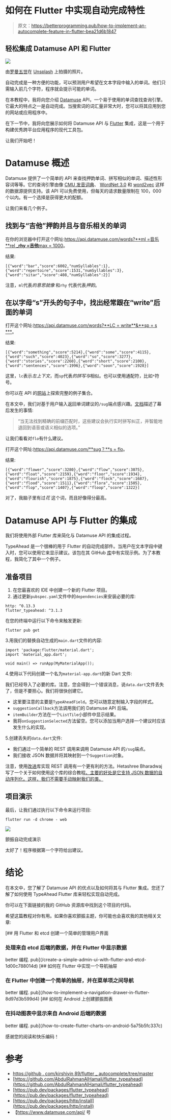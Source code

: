 # 如何在 Flutter 中实现自动完成特性

> 原文：<https://betterprogramming.pub/how-to-implement-an-autocomplete-feature-in-flutter-bea21d6b1847>

## 轻松集成 Datamuse API 和 Flutter

![](img/54ffd57c693222f3bfbae3e2c5cd266d.png)

由[罗曼五世](https://unsplash.com/@lebrvn?utm_source=medium&utm_medium=referral)在 [Unsplash](https://unsplash.com?utm_source=medium&utm_medium=referral) 上拍摄的照片。

自动完成是一种方便的功能，可以预测用户希望在文本字段中输入的单词。他们只需输入前几个字符，程序就会提示可能的单词。

在本教程中，我将向您介绍 [Datamuse](https://www.datamuse.com/api/) API，一个易于使用的单词查找查询引擎。它最大的特点之一是自动完成。当搜索词的词汇量非常大时，您可以将其应用到您的网站或应用程序中。

在下一节中，我将向您展示如何将 Datamuse API 与 [Flutter](https://flutter.dev/) 集成，这是一个用于构建优秀跨平台应用程序的现代工具包。

让我们开始吧！

# Datamuse 概述

Datamuse 提供了一个简单的 API 来查找押韵单词、拼写相似的单词、描述性形容词等等。它的查询引擎由像 [CMU 发音词典](http://www.speech.cs.cmu.edu/cgi-bin/cmudict)、 [WordNet 3.0](http://wordnet.princeton.edu/) 和 [word2vec](https://code.google.com/archive/p/word2vec/) 这样的数据源提供支持。该 API 可以免费使用，但每天的请求数量限制在 100，000 个以内。有一个选择是获得更大的配额。

让我们来看几个例子。

## 找到与“吉他”押韵并且与音乐相关的单词

在你的浏览器中打开这个网址:[https://api.datamuse.com/words?**ml =音乐**rel _**rhy =吉他**max = 1000](https://api.datamuse.com/words?ml=music&rel_rhy=guitar&max=1000)。

结果:

```
[{"word":"bar","score":6002,"numSyllables":1},{"word":"repertoire","score":1531,"numSyllables":3},{"word":"sitar","score":408,"numSyllables":2}]
```

注意，`ml`代表*的意思就像* 和`rhy` 代表代表*押韵*。

## 在以字母“s”开头的句子中，找出经常跟在“write”后面的单词

打开这个网址:[https://api.datamuse.com/words?**LC = write**&**sp = s ***](https://api.datamuse.com/words?lc=write&sp=s*)。

结果:

```
[{"word":"something","score":5214},{"word":"some","score":4115},{"word":"such","score":4023},{"word":"so","score":3277},{"word":"stories","score":2260},{"word":"short","score":2100},{"word":"sentences","score":1996},{"word":"soon","score":1928}]
```

这里，`lc`表示*左上下文*，而`sp`代表*的拼写与*相似。也可以使用通配符，比如`*`符号。

你可以在 API 的[网站](https://www.datamuse.com/api/)上探索完整的例子集合。

在本文中，我们对基于用户输入返回单词建议的`/sug`端点感兴趣。[文档](https://pub.dev/documentation/datamuse/latest/datamuse/Datamuse-class.html)描述了幕后发生的事情:

> “当无法找到精确的前缀匹配时，这些建议会执行实时拼写纠正，并智能地退回到语音或语义相似的选项。”

让我们看看对`flo`有什么建议。

打开这个网址:[https://api.datamuse.com/**sug？**s = flo](https://api.datamuse.com/sug?s=flo)。

结果:

```
[{"word":"flower","score":3280},{"word":"flow","score":3075},{"word":"float","score":2159},{"word":"floor","score":1934},{"word":"flourish","score":1875},{"word":"flock","score":1687},{"word":"flood","score":1511},{"word":"flora","score":1505},{"word":"flop","score":1407},{"word":"floop","score":1322}]
```

对了，我脑子里有过*花* 这个词，而且好像得分最高。

# Datamuse API 与 Flutter 的集成

我们将使用外部 Flutter 库来简化与 Datamuse API 的集成过程。

TypeAhead 是一个很棒的用于 Flutter 的自动完成部件。当用户在文本字段中键入时，您可以使用它来显示建议。该包在其 GitHub [库](https://github.com/AbdulRahmanAlHamali/flutter_typeahead/tree/master/example)中有实现示例。为了本教程，我简化了其中一个例子。

## 准备项目

1.  在您最喜欢的 IDE 中创建一个新的 Flutter 项目。
2.  通过更新`pubspec.yaml`文件中的`dependencies`来安装必要的库:

```
http: ^0.13.3
flutter_typeahead: ^3.1.3
```

在您的终端中运行以下命令来触发更新:

```
flutter pub get
```

3.用我们的替换自动生成的`main.dart`文件的内容:

```
import 'package:flutter/material.dart';
import 'material_app.dart';

void main() => runApp(MyMaterialApp());
```

4.使用以下代码创建一个名为`material-app.dart`的新 Dart 文件:

我们已经导入了必要的库。注意，您会得到一个错误消息，说`data.dart`文件丢失了，但是不要担心。我们将很快创建它。

*   这里要注意的主要是`TypeAheadField`。您可以随意定制输入字段的样式。
*   `suggestionCallback`方法调用我们的 Datamuse API 后端。
*   `itemBuilder`方法在一个`ListTile`小部件中显示结果。
*   我将`onSuggestionSelected`方法留空。您可以添加当用户选择一个建议时应该发生什么的实现。

5.创建丢失的`data.dart`文件:

*   我们通过一个简单的 REST 调用来调用 Datamuse API 的`/sug`端点。
*   我们接收 JSON 数据并将其映射到一个`Suggestion`对象。

注意，使用[改进](https://pub.dev/packages/retrofit)库实现 REST 调用有一个更有利的方法。Hetashree Bharadwaj 写了一个关于如何使用这个库的综合教程[。主要的好处是它支持 JSON 数据的自动序列化。这样，我们不需要手动映射我们的类。](https://medium.com/mindful-engineering/retrofit-the-easiest-way-to-call-rest-apis-is-flutter-fe55d1e7c5c2)

## 项目演示

最后，让我们通过执行以下命令来运行项目:

```
flutter run -d chrome - web
```

![](img/0dd7e97a57f4391d0ab565f8185542be.png)

颤振自动完成演示

太好了！程序根据第一个字符给出建议。

# 结论

在本文中，您了解了 Datamuse API 的优点以及如何将其与 Flutter 集成。您还了解了如何使用 TypeAhead Flutter 库来轻松实现自动完成。

你可以在下面链接的我的 GitHub 资源库中找到这个项目的代码。

希望这篇教程对你有用。如果你喜欢颤振主题，你可能也会喜欢我的其他相关文章:

[](/create-a-simple-admin-ui-with-flutter-and-etcd-1d00c788014d) [## 用 Flutter 和 etcd 创建一个简单的管理用户界面

### 处理来自 etcd 后端的数据，并在 Flutter 中显示数据

better 编程. pub](/create-a-simple-admin-ui-with-flutter-and-etcd-1d00c788014d) [](/how-to-implement-a-navigation-drawer-in-flutter-8d97d3b599d4) [## 如何在 Flutter 中实现一个导航抽屉

### 在 Flutter 中创建一个简单的抽屉，并在菜单项之间导航

better 编程. pub](/how-to-implement-a-navigation-drawer-in-flutter-8d97d3b599d4) [](/how-to-create-flutter-charts-on-android-5a75b5fc337c) [## 如何在 Android 上创建颤振图表

### 在抖动图表中显示来自 Android 后端的数据

better 编程. pub](/how-to-create-flutter-charts-on-android-5a75b5fc337c) 

感谢您的阅读和快乐编码！

# 参考

*   [https://github . com/kirshiyin 89/flutter _ autocomplete/tree/master](https://github.com/kirshiyin89/flutter_autocomplete/tree/master)
*   [https://github.com/AbdulRahmanAlHamali/flutter_typeahead](https://github.com/AbdulRahmanAlHamali/flutter_typeahead)
*   [https://pub.dev/packages/flutter_typeahead](https://pub.dev/packages/flutter_typeahead)
*   [https://pub.dev/packages/http/install](https://pub.dev/packages/http/install)
*   【https://www.datamuse.com/api/ 号